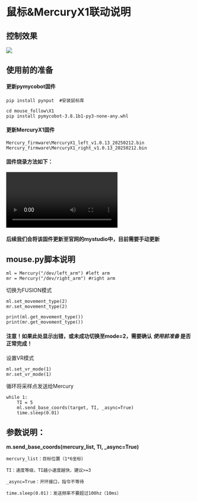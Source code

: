 # 鼠标&MercuryX1联动说明

## 控制效果
<img src="../../resource\X1.gif">

## 使用前的准备

#### 更新pymycobot固件

	pip install pynput	#安装鼠标库

	cd mouse_follow\X1
	pip install pymycobot-3.8.1b1-py3-none-any.whl


#### 更新MercuryX1固件

	Mercury_firmware\MercuryX1_left_v1.0.13_20250212.bin
	Mercury_firmware\MercuryX1_right_v1.0.13_20250212.bin

#### 固件烧录方法如下：

<video controls src="../../resource/MercuryX1固件烧录方法.mp4" title=""></video>

#### 后续我们会将该固件更新至官网的mystudio中，目前需要手动更新

## mouse.py脚本说明

	ml = Mercury("/dev/left_arm") #left arm
	mr = Mercury("/dev/right_arm") #right arm

切换为FUSION模式

	ml.set_movement_type(2)
	mr.set_movement_type(2)

	print(ml.get_movement_type())
	print(mr.get_movement_type())

#### 注意！如果此处显示出错，或未成功切换至mode=2，需要确认 *使用前准备* 是否正常完成！

设置VR模式

	ml.set_vr_mode(1)
	mr.set_vr_mode(1)

循环将采样点发送给Mercury

	while 1:
		TI = 5
        ml.send_base_coords(target, TI, _async=True)
		time.sleep(0.01)

## 参数说明：	
**m.send_base_coords(mercury_list, TI, _async=True)**
	
	mercury_list：目标位置（1*6坐标）

	TI：速度等级，TI越小速度越快，建议>=3

	_async=True：开环接口，指令不等待
	
	time.sleep(0.01)：发送频率不要超过100hz（10ms）